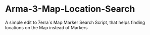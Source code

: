 # Arma-3-Map-Location-Search
A simple edit to 7erra´s Map Marker Search Script, that helps finding locations on the Map instead of Markers
